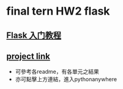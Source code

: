 # final tern HW2 flask
## [Flask 入门教程](https://github.com/helloflask/flask-tutorial/blob/master/chapters/README.md)
## [project link](https://mark20001010.pythonanywhere.com/index)
* 可參考各readme，有各單元之結果
* 亦可點擊上方連結，進入pythonanywhere



